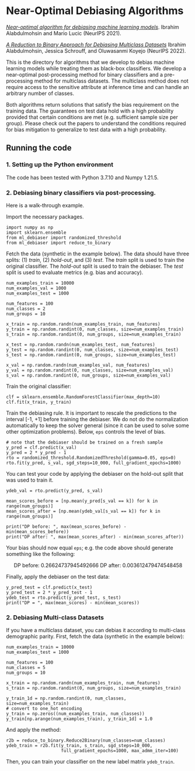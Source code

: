 # Near-Optimal Debiasing Algorithms

[*Near-optimal algorithm for debiasing machine learning models*](https://arxiv.org/abs/2106.12887).
Ibrahim Alabdulmohsin and Mario Lucic (NeurIPS 2021).

[*A Reduction to Binary Approach for Debiasing Multiclass Datasets*](https://arxiv.org/abs/2205.15860)
Ibrahim Alabdulmohsin, Jessica Schrouff, and Oluwasanmi Koyejo (NeurIPS 2022).

This is the directory for algorithms that we develop to debias machine learning
models while treating them as black-box classifiers. We develop a near-optimal
post-processing method for binary classifiers and a pre-processing method for
multiclass datasets. The multiclass method does not require access to the
sensitive attribute at inference time and can handle an arbitrary number of
classes.

Both algorithms return solutions that satisfy the bias requirement on the
training data. The guarantees on test data hold with a high probability provided
that certain conditions are met (e.g. sufficient sample size per group). Please
check out the papers to understand the conditions required for bias mitigation
to generalize to test data with a high probability.

## Running the code

### 1. Setting up the Python environment
The code has been tested with Python 3.7.10 and Numpy 1.21.5.

### 2. Debiasing binary classifiers via post-processing.
Here is a walk-through example.

Import the necessary packages.
```
import numpy as np
import sklearn.ensemble
from ml_debiaser import randomized_threshold
from ml_debiaser import reduce_to_binary
```

Fetch the data (synthetic in the example below). The data should have three
splits: (1) *train*, (2) *hold-out*, and (3) *test*. The *train* split is used
to train the original classifier. The *hold-out* split is used to train the
debiaser. The *test* split is used to evaluate metrics (e.g. bias and accuracy).

```
num_examples_train = 10000
num_examples_val = 1000
num_examples_test = 1000

num_features = 100
num_classes = 2
num_groups = 10

x_train = np.random.randn(num_examples_train, num_features)
y_train = np.random.randint(0, num_classes, size=num_examples_train)
s_train = np.random.randint(0, num_groups, size=num_examples_train)

x_test = np.random.randn(num_examples_test, num_features)
y_test = np.random.randint(0, num_classes, size=num_examples_test)
s_test = np.random.randint(0, num_groups, size=num_examples_test)

x_val = np.random.randn(num_examples_val, num_features)
y_val = np.random.randint(0, num_classes, size=num_examples_val)
s_val = np.random.randint(0, num_groups, size=num_examples_val)
```

Train the original classifier:
```
clf = sklearn.ensemble.RandomForestClassifier(max_depth=10)
clf.fit(x_train, y_train)
```

Train the debiasing rule. It is important to rescale the predictions to the
interval [-1, +1] before training the debiaser. We do not do the normalization
automatically to keep the solver general (since it can be used to solve some
other optimization problems). Below, ```eps``` controls the level of bias.
```
# note that the debiaser should be trained on a fresh sample
y_pred = clf.predict(x_val)
y_pred = 2 * y_pred - 1
rto = randomized_threshold.RandomizedThreshold(gamma=0.05, eps=0)
rto.fit(y_pred, s_val, sgd_steps=10_000, full_gradient_epochs=1000)
```

You can test your code by applying the debiaser on the hold-out split that was
used to train it.

```
ydeb_val = rto.predict(y_pred, s_val)

mean_scores_before = [np.mean(y_pred[s_val == k]) for k in range(num_groups)]
mean_scores_after = [np.mean(ydeb_val[s_val == k]) for k in range(num_groups)]

print("DP before: ", max(mean_scores_before) - min(mean_scores_before))
print("DP after: ", max(mean_scores_after) - min(mean_scores_after))
```
Your bias should now equal ```eps```; e.g. the code above should generate
something like the following:
<center>
  DP before:  0.26624737945492666
  DP after:  0.003612479474548458
</center>


Finally, apply the debiaser on the test data:
```
y_pred_test = clf.predict(x_test)
y_pred_test = 2 * y_pred_test - 1
ydeb_test = rto.predict(y_pred_test, s_test)
print("DP = ", max(mean_scores) - min(mean_scores))
```

### 2. Debiasing Multi-class Datasets
If you have a multiclass dataset, you can debias it according to multi-class
demographic parity. First, fetch the data (synthetic in the example below):

```
num_examples_train = 10000
num_examples_test = 1000

num_features = 100
num_classes = 5
num_groups = 10

x_train = np.random.randn(num_examples_train, num_features)
s_train = np.random.randint(0, num_groups, size=num_examples_train)

y_train_1d = np.random.randint(0, num_classes, size=num_examples_train)
# convert to one_hot encoding
y_train = np.zeros((num_examples_train, num_classes))
y_train[np.arange(num_examples_train), y_train_1d] = 1.0
```

And apply the method:
```
r2b = reduce_to_binary.Reduce2Binary(num_classes=num_classes)
ydeb_train = r2b.fit(y_train, s_train, sgd_steps=10_000,
                     full_gradient_epochs=1000, max_admm_iter=100)
```
Then, you can train your classifier on the new label matrix ```ydeb_train```.
